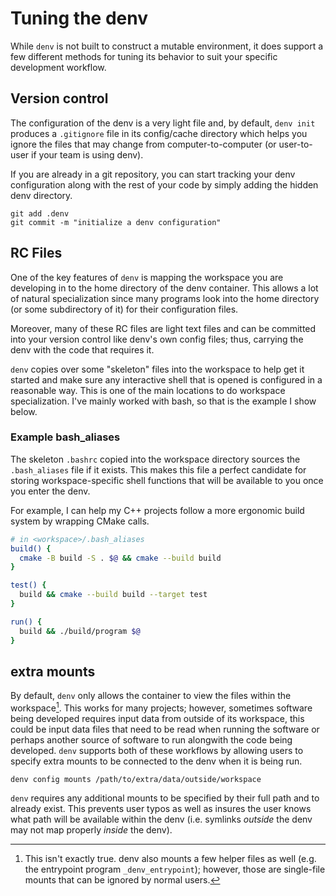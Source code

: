 # Tuning the denv
While `denv` is not built to construct a mutable environment,
it does support a few different methods for tuning its behavior
to suit your specific development workflow.

## Version control
The configuration of the denv is a very light file and, by default,
`denv init` produces a `.gitignore` file in its config/cache directory
which helps you ignore the files that may change from computer-to-computer
(or user-to-user if your team is using denv).

If you are already in a git repository, you can start tracking your denv
configuration along with the rest of your code by simply adding the hidden
denv directory.
```
git add .denv
git commit -m "initialize a denv configuration"
```

## RC Files
One of the key features of `denv` is mapping the workspace you
are developing in to the home directory of the denv container.
This allows a lot of natural specialization since many programs
look into the home directory (or some subdirectory of it) for 
their configuration files.

Moreover, many of these RC files are light text files and can
be committed into your version control like denv's own config
files; thus, carrying the denv with the code that requires it.

`denv` copies over some "skeleton" files into the workspace to
help get it started and make sure any interactive shell that is
opened is configured in a reasonable way. This is one of the main
locations to do workspace specialization. I've mainly worked with
bash, so that is the example I show below.

### Example bash\_aliases
The skeleton `.bashrc` copied into the workspace directory sources the
`.bash_aliases` file if it exists. This makes this file a perfect 
candidate for storing workspace-specific shell functions that will
be available to you once you enter the denv.

For example, I can help my C++ projects follow a more ergonomic
build system by wrapping CMake calls.
```bash
# in <workspace>/.bash_aliases
build() {
  cmake -B build -S . $@ && cmake --build build
}

test() {
  build && cmake --build build --target test
}

run() {
  build && ./build/program $@
}
```

## extra mounts
By default, `denv` only allows the container to view the files within
the workspace[^1]. This works for many projects; however,
sometimes software being developed requires input data from outside
of its workspace, this could be input data files that need to be read
when running the software or perhaps another source of software to run
alongwith the code being developed. `denv` supports both of these workflows
by allowing users to specify extra mounts to be connected to the denv
when it is being run.
```
denv config mounts /path/to/extra/data/outside/workspace
```
`denv` requires any additional mounts to be specified by their full path
and to already exist. This prevents user typos as well as insures the user
knows what path will be available within the denv (i.e. symlinks _outside_
the denv may not map properly _inside_ the denv).

[^1]: This isn't exactly true. denv also mounts a few helper files as well
(e.g. the entrypoint program `_denv_entrypoint`); however, those are single-file
mounts that can be ignored by normal users.
